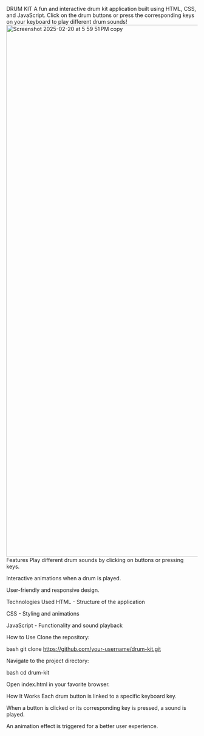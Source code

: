  DRUM KIT
 A fun and interactive drum kit application built using HTML, CSS, and JavaScript. Click on the drum buttons or press the corresponding keys on your keyboard to play different drum sounds!
 <img width="1399" alt="Screenshot 2025-02-20 at 5 59 51 PM copy" src="https://github.com/user-attachments/assets/97e7239d-e357-4985-9090-b728f16beb25" />
Features
Play different drum sounds by clicking on buttons or pressing keys.

Interactive animations when a drum is played.

User-friendly and responsive design.

Technologies Used
HTML - Structure of the application

CSS - Styling and animations

JavaScript - Functionality and sound playback

How to Use
Clone the repository:

bash git clone https://github.com/your-username/drum-kit.git

Navigate to the project directory:

bash cd drum-kit

Open index.html in your favorite browser.

How It Works
Each drum button is linked to a specific keyboard key.

When a button is clicked or its corresponding key is pressed, a sound is played.

An animation effect is triggered for a better user experience.



